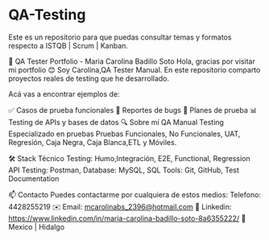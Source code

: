 # QA-Testing
Este es un repositorio para que puedas consultar temas y formatos respecto a ISTQB | Scrum | Kanban.

📌 QA Tester Portfolio - Maria Carolina Badillo Soto
Hola, gracias por visitar mi portfolio 😊
Soy Carolina,QA Tester Manual. En este repositorio comparto proyectos reales de testing que he desarrollado.

Acá vas a encontrar ejemplos de:

✅ Casos de prueba funcionales
🐞 Reportes de bugs
📝 Planes de prueba
📊 Testing de APIs y bases de datos
🔍 Sobre mí
QA Manual Testing Especializado en pruebas  Pruebas Funcionales, No Funcionales, UAT, Regresión, Caja Negra, Caja Blanca,ETL y Móviles.  

🛠️ Stack Técnico
Testing: Humo,Integración, E2E, Functional, Regression
API Testing: Postman, 
Database: MySQL, SQL
Tools: Git, GitHub, Test Documentation

📫 Contacto
Puedes contactarme por cualquiera de estos medios: 
Telefono: 4428255219
✉️ Email: mcarolinabs_2396@hotmail.com
💼 Linkedin: https://www.linkedin.com/in/maria-carolina-badillo-soto-8a6355222/
📍 Mexico | Hidalgo
